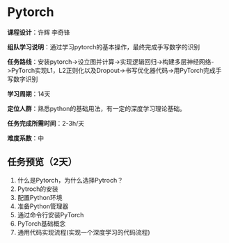 # Pytorch

**课程设计**：许辉 李奇锋

**组队学习说明**：通过学习pytorch的基本操作，最终完成手写数字的识别

**任务路线**：安装pytorch->设立图并计算->实现逻辑回归->构建多层神经网络->PyTorch实现L1，L2正则化以及Dropout->书写优化器代码->用PyTorch完成手写数字识别

**学习周期**：14天

**定位人群**：熟悉python的基础用法，有一定的深度学习理论基础。

**任务完成所需时间**：2-3h/天

**难度系数**：中

## 任务预览（2天）

1. 什么是Pytorch，为什么选择Pytroch？
2. Pytroch的安装
3. 配置Python环境
4. 准备Python管理器
5. 通过命令行安装PyTorch
6. PyTorch基础概念
7. 通用代码实现流程(实现一个深度学习的代码流程)